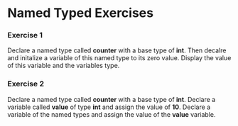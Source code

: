 Named Typed Exercises
==========

### Exercise 1
Declare a named type called __counter__ with a base type of __int__. Then decalre and initalize a variable of this named type to its zero value. Display the value of this variable and the variables type.

### Exercise 2
Declare a named type called __counter__ with a base type of __int__. Declare a variable called __value__ of type __int__ and assign the value of __10__. Declare a variable of the named types and assign the value of the __value__ variable.
